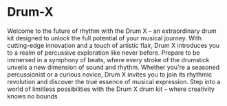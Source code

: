 # Drum-X
Welcome to the future of rhythm with the Drum X – an extraordinary drum kit designed to unlock the full potential of your musical journey. With cutting-edge innovation and a touch of artistic flair, Drum X introduces you to a realm of percussive exploration like never before. Prepare to be immersed in a symphony of beats, where every stroke of the drumstick unveils a new dimension of sound and rhythm. Whether you're a seasoned percussionist or a curious novice, Drum X invites you to join its rhythmic revolution and discover the true essence of musical expression. Step into a world of limitless possibilities with the Drum X drum kit – where creativity knows no bounds
